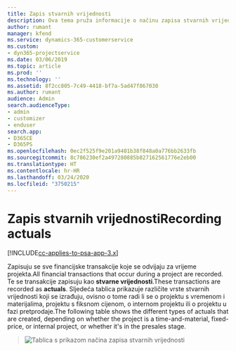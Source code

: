 ```yaml
---
title: Zapis stvarnih vrijednosti
description: Ova tema pruža informacije o načinu zapisa stvarnih vrijednosti.
author: rumant
manager: kfend
ms.service: dynamics-365-customerservice
ms.custom:
- dyn365-projectservice
ms.date: 03/06/2019
ms.topic: article
ms.prod: ''
ms.technology: ''
ms.assetid: 8f2cc805-7c49-4418-bf7a-5ad47f867030
ms.author: rumant
audience: Admin
search.audienceType:
- admin
- customizer
- enduser
search.app:
- D365CE
- D365PS
ms.openlocfilehash: 0ec2f525f9e201a9401b38f848a0a776bb2633fb
ms.sourcegitcommit: 8c786230ef2a497280885b827162561776e2eb00
ms.translationtype: HT
ms.contentlocale: hr-HR
ms.lasthandoff: 03/24/2020
ms.locfileid: "3750215"
---
```

# <a name="recording-actuals"></a><span data-ttu-id="9ee0c-103">Zapis stvarnih vrijednosti</span><span class="sxs-lookup"><span data-stu-id="9ee0c-103">Recording actuals</span></span> 

[!INCLUDE[cc-applies-to-psa-app-3.x](../includes/cc-applies-to-psa-app-3x.md)]

<span data-ttu-id="9ee0c-104">Zapisuju se sve financijske transakcije koje se odvijaju za vrijeme projekta.</span><span class="sxs-lookup"><span data-stu-id="9ee0c-104">All financial transactions that occur during a project are recorded.</span></span> <span data-ttu-id="9ee0c-105">Te se transakcije zapisuju kao **stvarne vrijednosti**.</span><span class="sxs-lookup"><span data-stu-id="9ee0c-105">These transactions are recorded as **actuals**.</span></span> <span data-ttu-id="9ee0c-106">Sljedeća tablica prikazuje različite vrste stvarnih vrijednosti koji se izrađuju, ovisno o tome radi li se o projektu s vremenom i materijalima, projektu s fiksnom cijenom, o internom projektu ili o projektu u fazi pretprodaje.</span><span class="sxs-lookup"><span data-stu-id="9ee0c-106">The following table shows the different types of actuals that are created, depending on whether the project is a time-and-material, fixed-price, or internal project, or whether it's in the presales stage.</span></span>

> ![Tablica s prikazom načina zapisa stvarnih vrijednosti](media/advanced-table2.png)
